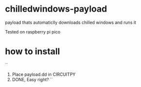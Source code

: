 # chilledwindows-payload
payload thats automaticlly downloads chilled windows and runs it

Tested on raspberry pi pico

# how to install
``
1. Place payload.dd in CIRCUITPY
2. DONE, Easy right? 
 ``
